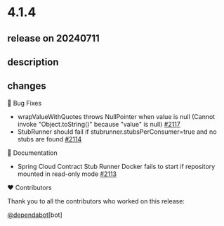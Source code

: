 # 4.1.4

## release on 20240711
## description
## changes
🐞 Bug Fixes

* wrapValueWithQuotes throws NullPointer when value is null (Cannot invoke "Object.toString()" because "value" is null) <a href="https://github.com/spring-cloud/spring-cloud-contract/issues/2117" data-hovercard-type="issue" data-hovercard-url="/spring-cloud/spring-cloud-contract/issues/2117/hovercard">#2117</a>
* StubRunner should fail if stubrunner.stubsPerConsumer=true and no stubs are found <a href="https://github.com/spring-cloud/spring-cloud-contract/issues/2114" data-hovercard-type="issue" data-hovercard-url="/spring-cloud/spring-cloud-contract/issues/2114/hovercard">#2114</a>

📔 Documentation

* Spring Cloud Contract Stub Runner Docker fails to start if repository mounted in read-only mode <a href="https://github.com/spring-cloud/spring-cloud-contract/issues/2113" data-hovercard-type="issue" data-hovercard-url="/spring-cloud/spring-cloud-contract/issues/2113/hovercard">#2113</a>

❤️ Contributors

Thank you to all the contributors who worked on this release:

<a class="user-mention notranslate" data-hovercard-type="organization" data-hovercard-url="/orgs/dependabot/hovercard" data-octo-click="hovercard-link-click" data-octo-dimensions="link_type:self" href="https://github.com/dependabot">@dependabot</a>[bot]


